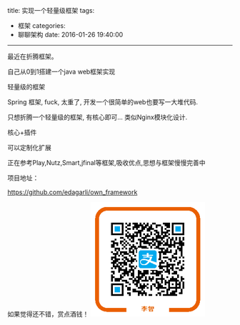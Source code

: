 title: 实现一个轻量级框架
tags:
  - 框架
categories:
  - 聊聊架构
date: 2016-01-26 19:40:00
---
最近在折腾框架。

自己从0到1搭建一个java web框架实现

轻量级的框架

Spring 框架, fuck, 太重了, 开发一个很简单的web也要写一大堆代码.

只想折腾一个轻量级的框架, 有核心即可... 类似Nginx模块化设计.

核心+插件

可以定制化扩展

正在参考Play,Nutz,Smart,jfinal等框架,吸收优点,思想与框架慢慢完善中

项目地址：

https://github.com/edagarli/own_framework

如果觉得还不错，赏点酒钱！
![](/images/aex068188cqwy9xbxa3oc07.png)